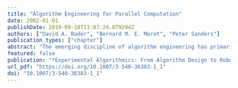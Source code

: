 ```yaml
---
title: "Algorithm Engineering for Parallel Computation"
date: 2002-01-01
publishDate: 2019-09-18T11:07:24.079294Z
authors: ["David A. Bader", "Bernard M. E. Moret", "Peter Sanders"]
publication_types: ["chapter"]
abstract: "The emerging discipline of algorithm engineering has primarily focused on transforming pencil-and-paper sequential algorithms into robust, efficient, well tested, and easily used implementations. As parallel computing becomes ubiquitous, we need to extend algorithm engineering techniques to parallel computation. Such an extension adds significant complications. After a short review of algorithm engineering achievements for sequential computing, we review the various complications caused by parallel computing, present some examples of successful efforts, and give a personal view of possible future research."
featured: false
publication: "*Experimental Algorithmics: From Algorithm Design to Robust and Efficient Software*"
url_pdf: "https://doi.org/10.1007/3-540-36383-1_1"
doi: "10.1007/3-540-36383-1_1"
---
```


